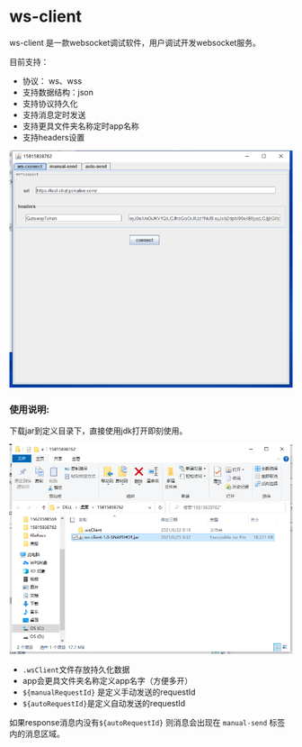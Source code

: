 # ws-client
ws-client 是一款websocket调试软件，用户调试开发websocket服务。

目前支持：
- 协议： ws、wss
- 支持数据结构：json 
- 支持协议持久化
- 支持消息定时发送
- 支持更具文件夹名称定时app名称
- 支持headers设置



![image-20210705162239665](https://raw.githubusercontent.com/pujie147/ws-client/main/README.assets/image-20210705162239665.png)





### 使用说明:

下载jar到定义目录下，直接使用jdk打开即刻使用。

![image-20210705162528017](https://raw.githubusercontent.com/pujie147/ws-client/main/README.assets/image-20210705162528017.png)

- `.wsClient`文件存放持久化数据
- app会更具文件夹名称定义app名字（方便多开）
- `${manualRequestId}`  是定义手动发送的requestId
- `${autoRequestId}`是定义自动发送的requestId

如果response消息内没有`${autoRequestId}` 则消息会出现在 `manual-send` 标签内的消息区域。